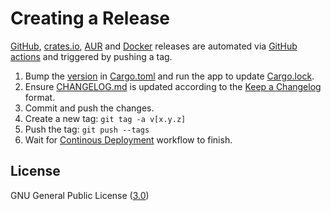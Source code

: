 # Creating a Release

[GitHub](https://github.com/orhun/kmon/releases), [crates.io](https://crates.io/crates/kmon/), [AUR](https://aur.archlinux.org/packages/kmon/) and [Docker](https://hub.docker.com/r/orhunp/kmon) releases are automated via [GitHub actions](https://github.com/orhun/kmon/blob/master/.github/workflows/cd.yml) and triggered by pushing a tag.

1. Bump the [version](https://semver.org/spec/v2.0.0.html) in [Cargo.toml](https://github.com/orhun/kmon/blob/master/Cargo.toml) and run the app to update [Cargo.lock](https://github.com/orhun/kmon/blob/master/Cargo.lock).
2. Ensure [CHANGELOG.md](https://github.com/orhun/kmon/blob/master/CHANGELOG.md) is updated according to the [Keep a Changelog](https://keepachangelog.com/en/1.0.0/) format.
3. Commit and push the changes.
4. Create a new tag: `git tag -a v[x.y.z]`
5. Push the tag: `git push --tags`
6. Wait for [Continous Deployment](https://github.com/orhun/kmon/actions) workflow to finish.


## License

GNU General Public License ([3.0](https://www.gnu.org/licenses/gpl.txt))